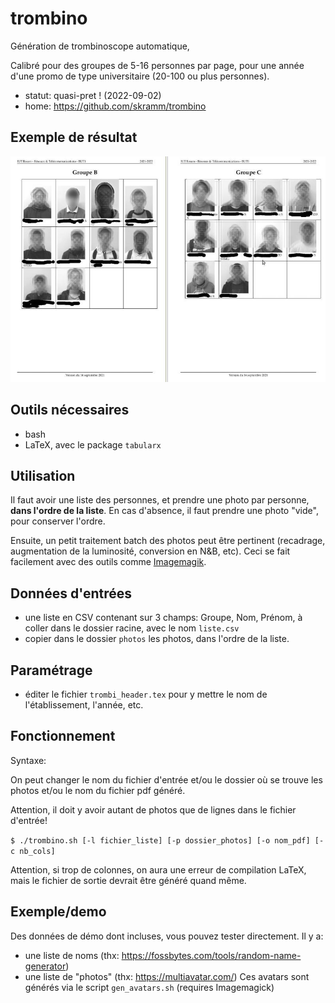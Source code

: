 # trombino
Génération de trombinoscope automatique,

Calibré pour des groupes de 5-16 personnes par page, pour une année d'une promo de type universitaire (20-100 ou plus personnes).

* statut: quasi-pret ! (2022-09-02)
* home: https://github.com/skramm/trombino

## Exemple de résultat

![exemple](trombi_1_800.jpg)


## Outils nécessaires
* bash
* LaTeX, avec le package `tabularx`

## Utilisation

Il faut avoir une liste des personnes, et prendre une photo par personne, **dans l'ordre de la liste**.
En cas d'absence, il faut prendre une photo "vide", pour conserver l'ordre.

Ensuite, un petit traitement batch des photos peut être pertinent (recadrage, augmentation de la luminosité, conversion en N&B, etc).
Ceci se fait facilement avec des outils comme [Imagemagik](https://imagemagick.org/).


## Données d'entrées
* une liste en CSV contenant sur 3 champs: Groupe, Nom, Prénom, à coller dans le dossier racine, avec le nom `liste.csv`
* copier dans le dossier `photos` les photos, dans l'ordre de la liste.

## Paramétrage
* éditer le fichier `trombi_header.tex` pour y mettre le nom de l'établissement, l'année, etc.

## Fonctionnement

Syntaxe:

On peut changer le nom du fichier d'entrée et/ou le dossier où se trouve les photos et/ou le nom du fichier pdf généré.

Attention, il doit y avoir autant de photos que de lignes dans le fichier d'entrée!

`$ ./trombino.sh [-l fichier_liste] [-p dossier_photos] [-o nom_pdf] [-c nb_cols]`

Attention, si trop de colonnes, on aura une erreur de compilation LaTeX, mais le fichier de sortie devrait être généré quand même.

## Exemple/demo

Des données de démo dont incluses, vous pouvez tester directement.
Il y a:

* une liste de noms (thx: https://fossbytes.com/tools/random-name-generator)
* une liste de "photos" (thx: https://multiavatar.com/)
Ces avatars sont générés via le script `gen_avatars.sh` (requires Imagemagick)



